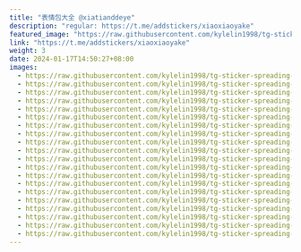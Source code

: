 ```yaml
---
title: "表情包大全 @xiatianddeye"
description: "regular: https://t.me/addstickers/xiaoxiaoyake"
featured_image: "https://raw.githubusercontent.com/kylelin1998/tg-sticker-spreading-worldwide-images/main/img/d8d93af6-9c69-487f-a022-fbd138a514ff.jpg"
link: "https://t.me/addstickers/xiaoxiaoyake"
weight: 3
date: 2024-01-17T14:50:27+08:00
images:
  - https://raw.githubusercontent.com/kylelin1998/tg-sticker-spreading-worldwide-images/main/img/d8d93af6-9c69-487f-a022-fbd138a514ff.jpg
  - https://raw.githubusercontent.com/kylelin1998/tg-sticker-spreading-worldwide-images/main/img/2224ef07-387e-4ce2-8584-b7604231eb96.jpg
  - https://raw.githubusercontent.com/kylelin1998/tg-sticker-spreading-worldwide-images/main/img/e5d17c11-b17a-48af-8e9d-827170efcfaa.jpg
  - https://raw.githubusercontent.com/kylelin1998/tg-sticker-spreading-worldwide-images/main/img/f11a53ae-84ea-40e5-8856-3dcb4b8d5546.jpg
  - https://raw.githubusercontent.com/kylelin1998/tg-sticker-spreading-worldwide-images/main/img/6ddb21a6-3e06-4349-9b0e-2fea4778e376.jpg
  - https://raw.githubusercontent.com/kylelin1998/tg-sticker-spreading-worldwide-images/main/img/743b86b7-6dad-4cd6-ba2d-8d7ccf511c57.jpg
  - https://raw.githubusercontent.com/kylelin1998/tg-sticker-spreading-worldwide-images/main/img/36fd2a14-c2ee-49ec-bfe0-95b87a4220e5.jpg
  - https://raw.githubusercontent.com/kylelin1998/tg-sticker-spreading-worldwide-images/main/img/b68404d1-5770-43e1-b09a-0d66eabf594e.jpg
  - https://raw.githubusercontent.com/kylelin1998/tg-sticker-spreading-worldwide-images/main/img/2165617c-d3ba-483d-a908-942de8f54449.jpg
  - https://raw.githubusercontent.com/kylelin1998/tg-sticker-spreading-worldwide-images/main/img/25d318ea-b692-4a94-b8ec-a58121727166.jpg
  - https://raw.githubusercontent.com/kylelin1998/tg-sticker-spreading-worldwide-images/main/img/fd612ce3-e9fd-4b39-acad-38a45db72789.jpg
  - https://raw.githubusercontent.com/kylelin1998/tg-sticker-spreading-worldwide-images/main/img/7c4567cb-1ed8-4fc3-a25b-3db5941b1ee1.jpg
  - https://raw.githubusercontent.com/kylelin1998/tg-sticker-spreading-worldwide-images/main/img/57ed7939-628a-4180-886f-63b1e5b51099.jpg
  - https://raw.githubusercontent.com/kylelin1998/tg-sticker-spreading-worldwide-images/main/img/e5849c03-5056-499d-bb81-ef8a08a2cbb2.jpg
  - https://raw.githubusercontent.com/kylelin1998/tg-sticker-spreading-worldwide-images/main/img/d28f1732-38ec-484f-9d43-1c1548a5c687.jpg
  - https://raw.githubusercontent.com/kylelin1998/tg-sticker-spreading-worldwide-images/main/img/2fe8500a-0725-4318-b398-9cdad2c62b54.jpg
  - https://raw.githubusercontent.com/kylelin1998/tg-sticker-spreading-worldwide-images/main/img/0bd5c17c-2670-4d2b-b0ce-5ccfc766165e.jpg
  - https://raw.githubusercontent.com/kylelin1998/tg-sticker-spreading-worldwide-images/main/img/0c528293-77ea-4779-a0e8-5f8eced993a0.jpg
  - https://raw.githubusercontent.com/kylelin1998/tg-sticker-spreading-worldwide-images/main/img/b484534c-327c-44b6-86cd-50c3b6237bf5.jpg
  - https://raw.githubusercontent.com/kylelin1998/tg-sticker-spreading-worldwide-images/main/img/2a57946a-f3ae-4002-b9e8-b331dc87ed13.jpg
---
```

